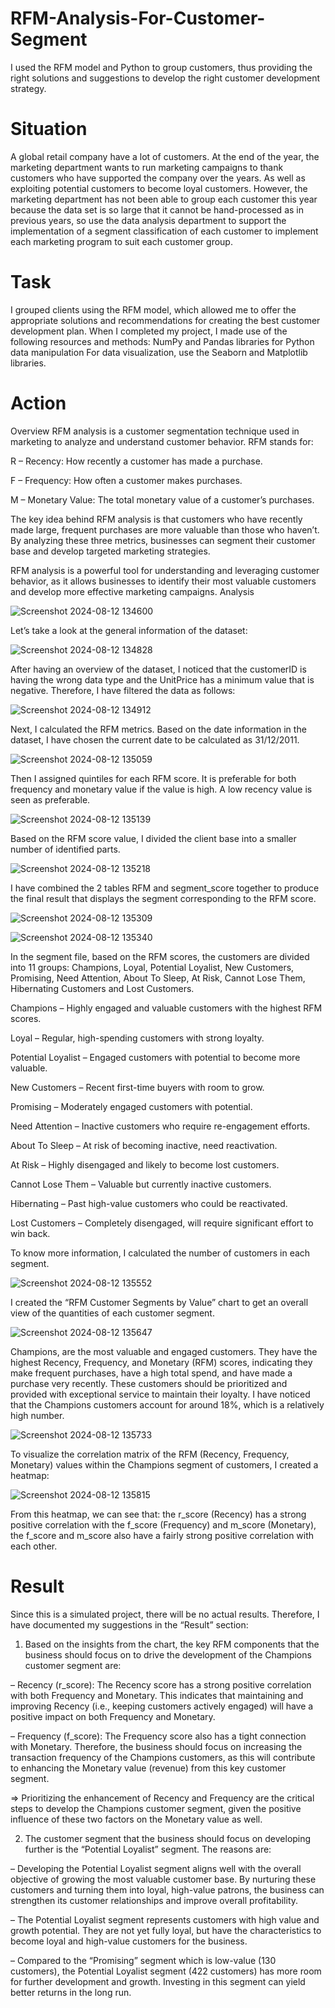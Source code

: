 # RFM-Analysis-For-Customer-Segment
I used the RFM model and Python to group customers, thus providing the right solutions and suggestions to develop the right customer development strategy.
# Situation
A global retail company have a lot of customers. At the end of the year, the marketing department wants to run marketing campaigns to thank customers who have supported the company over the years. As well as exploiting potential customers to become loyal customers. However, the marketing department has not been able to group each customer this year because the data set is so large that it cannot be hand-processed as in previous years, so use the data analysis department to support the implementation of a segment classification of each customer to implement each marketing program to suit each customer group.
# Task
I grouped clients using the RFM model, which allowed me to offer the appropriate solutions and recommendations for creating the best customer development plan.
When I completed my project, I made use of the following resources and methods:
NumPy and Pandas libraries for Python data manipulation
For data visualization, use the Seaborn and Matplotlib libraries.
# Action
Overview
RFM analysis is a customer segmentation technique used in marketing to analyze and understand customer behavior. RFM stands for:

R – Recency: How recently a customer has made a purchase.

F – Frequency: How often a customer makes purchases.

M – Monetary Value: The total monetary value of a customer’s purchases.

The key idea behind RFM analysis is that customers who have recently made large, frequent purchases are more valuable than those who haven’t. By analyzing these three metrics, businesses can segment their customer base and develop targeted marketing strategies.

RFM analysis is a powerful tool for understanding and leveraging customer behavior, as it allows businesses to identify their most valuable customers and develop more effective marketing campaigns.
Analysis

![Screenshot 2024-08-12 134600](https://github.com/user-attachments/assets/96e39cbc-a189-449a-98f8-5a34c2cefb55)

Let’s take a look at the general information of the dataset:

![Screenshot 2024-08-12 134828](https://github.com/user-attachments/assets/8e57e8cf-3e50-4452-96eb-a73f2d936bf7)

After having an overview of the dataset, I noticed that the customerID is having the wrong data type and the UnitPrice has a minimum value that is negative. Therefore, I have filtered the data as follows:

![Screenshot 2024-08-12 134912](https://github.com/user-attachments/assets/eb0806bc-797f-42f4-a575-53b7ec14ba29)

Next, I calculated the RFM metrics. Based on the date information in the dataset, I have chosen the current date to be calculated as 31/12/2011.

![Screenshot 2024-08-12 135059](https://github.com/user-attachments/assets/d48f6964-7839-44bc-8e78-114679f21d8c)

Then I assigned quintiles for each RFM score. It is preferable for both frequency and monetary value if the value is high. A low recency value is seen as preferable.

![Screenshot 2024-08-12 135139](https://github.com/user-attachments/assets/34d345f2-9387-445d-a2bb-bad3ef6d60e8)

Based on the RFM score value, I divided the client base into a smaller number of identified parts.

![Screenshot 2024-08-12 135218](https://github.com/user-attachments/assets/c2a1f2b5-74cd-4bef-90aa-49299faa1848)

I have combined the 2 tables RFM and segment_score together to produce the final result that displays the segment corresponding to the RFM score.

![Screenshot 2024-08-12 135309](https://github.com/user-attachments/assets/63ca010a-cc34-401f-84dc-17bf018f4795)

![Screenshot 2024-08-12 135340](https://github.com/user-attachments/assets/378a453f-ac30-4cb2-aedf-ab9d26cba127)

In the segment file, based on the RFM scores, the customers are divided into 11 groups: Champions, Loyal, Potential Loyalist, New Customers, Promising, Need Attention, About To Sleep, At Risk, Cannot Lose Them, Hibernating Customers and Lost Customers.

Champions – Highly engaged and valuable customers with the highest RFM scores.

Loyal – Regular, high-spending customers with strong loyalty.

Potential Loyalist – Engaged customers with potential to become more valuable.

New Customers – Recent first-time buyers with room to grow.

Promising – Moderately engaged customers with potential.

Need Attention – Inactive customers who require re-engagement efforts.

About To Sleep – At risk of becoming inactive, need reactivation.

At Risk – Highly disengaged and likely to become lost customers.

Cannot Lose Them – Valuable but currently inactive customers.

Hibernating – Past high-value customers who could be reactivated.

Lost Customers – Completely disengaged, will require significant effort to win back.

To know more information, I calculated the number of customers in each segment.

![Screenshot 2024-08-12 135552](https://github.com/user-attachments/assets/8c6cd5c6-ee56-4134-8362-7f80c7c727ef)

I created the “RFM Customer Segments by Value” chart to get an overall view of the quantities of each customer segment.

![Screenshot 2024-08-12 135647](https://github.com/user-attachments/assets/7b5acf8b-00bb-40fa-ab2a-93fc8a7fec75)

Champions, are the most valuable and engaged customers. They have the highest Recency, Frequency, and Monetary (RFM) scores, indicating they make frequent purchases, have a high total spend, and have made a purchase very recently. These customers should be prioritized and provided with exceptional service to maintain their loyalty. I have noticed that the Champions customers account for around 18%, which is a relatively high number.

![Screenshot 2024-08-12 135733](https://github.com/user-attachments/assets/b9bc2727-d994-4add-83ad-6e961b03164f)

To visualize the correlation matrix of the RFM (Recency, Frequency, Monetary) values within the Champions segment of customers, I created a heatmap:

![Screenshot 2024-08-12 135815](https://github.com/user-attachments/assets/58b6887d-3389-4267-ae9c-c380e91775b4)

From this heatmap, we can see that: the r_score (Recency) has a strong positive correlation with the f_score (Frequency) and m_score (Monetary), the f_score and m_score also have a fairly strong positive correlation with each other.

# Result
Since this is a simulated project, there will be no actual results. Therefore, I have documented my suggestions in the “Result” section:

1. Based on the insights from the chart, the key RFM components that the business should focus on to drive the development of the Champions customer segment are:

– Recency (r_score): The Recency score has a strong positive correlation with both Frequency and Monetary. This indicates that maintaining and improving Recency (i.e., keeping customers actively engaged) will have a positive impact on both Frequency and Monetary.

– Frequency (f_score): The Frequency score also has a tight connection with Monetary. Therefore, the business should focus on increasing the transaction frequency of the Champions customers, as this will contribute to enhancing the Monetary value (revenue) from this key customer segment.

=> Prioritizing the enhancement of Recency and Frequency are the critical steps to develop the Champions customer segment, given the positive influence of these two factors on the Monetary value as well.

2. The customer segment that the business should focus on developing further is the “Potential Loyalist” segment. The reasons are:

– Developing the Potential Loyalist segment aligns well with the overall objective of growing the most valuable customer base. By nurturing these customers and turning them into loyal, high-value patrons, the business can strengthen its customer relationships and improve overall profitability.

– The Potential Loyalist segment represents customers with high value and growth potential. They are not yet fully loyal, but have the characteristics to become loyal and high-value customers for the business.

– Compared to the “Promising” segment which is low-value (130 customers), the Potential Loyalist segment (422 customers) has more room for further development and growth. Investing in this segment can yield better returns in the long run.











